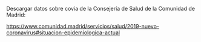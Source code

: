 Descargar datos sobre covia de la Consejería de Salud de la Comunidad de Madrid:

https://www.comunidad.madrid/servicios/salud/2019-nuevo-coronavirus#situacion-epidemiologica-actual
